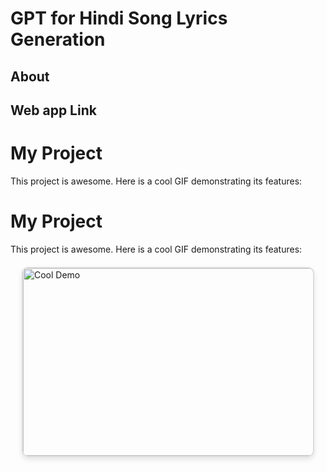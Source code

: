 # GPT for Hindi Song Lyrics Generation

## About

## Web app Link

# My Project

This project is awesome. Here is a cool GIF demonstrating its features:
<!-- ____________________________________
![Cool Demo](https://github.com/adityapande1/lyrics-gpt/blob/main/media/gifs/g1.gif)
____________________________________
![Cool Demo](https://github.com/adityapande1/lyrics-gpt/blob/main/media/gifs/g4.gif)
___________________________________________________
# My Project

This project is awesome. Here is a cool GIF demonstrating its features:

<div style="text-align: center; margin: 20px;">
  <img src="https://github.com/adityapande1/lyrics-gpt/blob/main/media/gifs/g4.gif" alt="Cool Demo" style="border: 8px solid  #27AE60; border-radius: 10px; width: 500px; height: 500px;">
</div>


<div style="display: flex; justify-content: center; align-items: center; margin: 20px;">
  <img src="https://github.com/adityapande1/lyrics-gpt/blob/main/media/gifs/g4.gif" alt="Description of GIF" style="border: 2px solid #ddd; border-radius: 10px; width: Desired_Width; height: Desired_Height; box-shadow: 0 4px 8px rgba(0, 0, 0, 0.1); transition: transform 0.3s;">
</div>

<script>
  document.querySelector('img').addEventListener('mouseover', function() {
    this.style.transform = 'scale(1.05)';
  });
  document.querySelector('img').addEventListener('mouseout', function() {
    this.style.transform = 'scale(1)';
  });
</script> -->


# My Project

This project is awesome. Here is a cool GIF demonstrating its features:

<div style="display: flex; justify-content: center; align-items: center; margin: 20px;">
  <img src="https://github.com/adityapande1/lyrics-gpt/blob/main/media/gifs/g4.gif" alt="Cool Demo" style="border: 2px solid #ddd; border-radius: 10px; width: 500px; height: 300px; box-shadow: 0 4px 8px rgba(0, 0, 0, 0.1); transition: transform 0.3s;">
</div>

<script>
  document.querySelector('img').addEventListener('mouseover', function() {
    this.style.transform = 'scale(1.05)';
  });
  document.querySelector('img').addEventListener('mouseout', function() {
    this.style.transform = 'scale(1)';
  });
</script>
